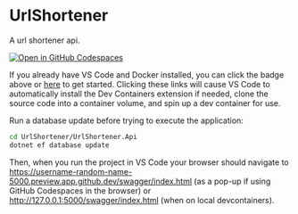 # UrlShortener

A url shortener api.

[![Open in GitHub Codespaces](https://github.com/codespaces/badge.svg)](https://codespaces.new/csabaszilveszter/UrlShortener)

If you already have VS Code and Docker installed, you can click the badge above or [here](https://vscode.dev/redirect?url=vscode://ms-vscode-remote.remote-containers/cloneInVolume?url=https://github.com/csabaszilveszter/UrlShortener) to get started. Clicking these links will cause VS Code to automatically install the Dev Containers extension if needed, clone the source code into a container volume, and spin up a dev container for use.

Run a database update before trying to execute the application:

```sh
cd UrlShortener/UrlShortener.Api
dotnet ef database update
```

Then, when you run the project in VS Code your browser should navigate to <https://username-random-name-5000.preview.app.github.dev/swagger/index.html> (as a pop-up if using GitHub Codespaces in the browser) or <http://127.0.0.1:5000/swagger/index.html> (when on local devcontainers).
